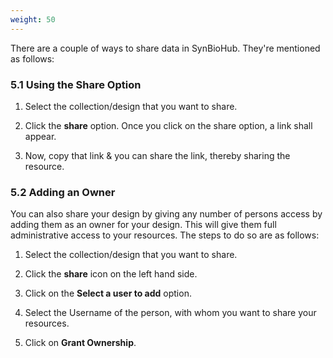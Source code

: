 ```yaml
---
weight: 50
---
```


There are a couple of ways to share data in SynBioHub. They're mentioned as follows:

### 5.1 Using the Share Option

1. Select the collection/design that you want to share.

2. Click the **share** option. Once you click on the share option, a link shall appear.

3. Now, copy that link & you can share the link, thereby sharing the resource.

### 5.2 Adding an Owner

You can also share your design by giving any number of persons access by adding them as an owner for your design. This will give them full administrative access to your resources.
The steps to do so are as follows:

1. Select the collection/design that you want to share.

2. Click the **share** icon on the left hand side.
   
4. Click on the **Select a user to add** option.

5. Select the Username of the person, with whom you want to share your resources.

6. Click on **Grant Ownership**.

